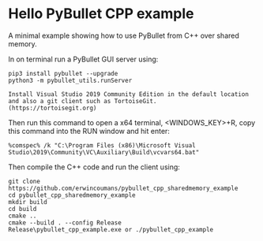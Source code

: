# Hello PyBullet CPP example

A minimal example showing how to use PyBullet from C++ over shared memory.

In on terminal run a PyBullet GUI server using:
```
pip3 install pybullet --upgrade
python3 -m pybullet_utils.runServer
```
```
Install Visual Studio 2019 Community Edition in the default location and also a git client such as TortoiseGit.
(https://tortoisegit.org)
```
Then run this command to open a x64 terminal, <WINDOWS_KEY>+R, copy this command into the RUN window and hit enter:
```
%comspec% /k "C:\Program Files (x86)\Microsoft Visual Studio\2019\Community\VC\Auxiliary\Build\vcvars64.bat"
```
Then compile the C++ code and run the client using:
```
git clone https://github.com/erwincoumans/pybullet_cpp_sharedmemory_example
cd pybullet_cpp_sharedmemory_example
mkdir build
cd build
cmake ..
cmake --build . --config Release
Release\pybullet_cpp_example.exe or ./pybullet_cpp_example
```
